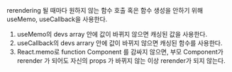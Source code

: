 rerendering 될 때마다 원하지 않는 함수 호출 혹은 함수 생성을 안하기 위해 useMemo, useCallback을 사용한다.

1. useMemo의 devs array 안에 값이 바뀌지 않으면 캐싱된 값을 사용한다.
2. useCallback의 devs arrary 안에 값이 바뀌지 않으면 캐싱된 함수를 사용한다.
3. React.memo로 function Component 를 감싸지 않으면, 부모 Component가 rerender 가 되어도 자신의 props 가 바뀌지 않는 이상 rerender가 되지 않는다.
